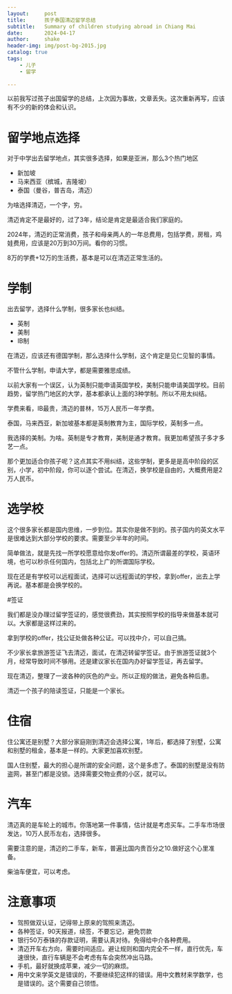 ```yaml
---
layout:     post
title:      孩子泰国清迈留学总结
subtitle:   Summary of children studying abroad in Chiang Mai
date:       2024-04-17
author:     shake
header-img: img/post-bg-2015.jpg
catalog: true
tags:
    - 儿子
    - 留学
	
---
```


以前我写过孩子出国留学的总结，上次因为事故，文章丢失。这次重新再写，应该有不少的新的体会和认识。

# 留学地点选择

对于中学出去留学地点，其实很多选择，如果是亚洲，那么3个热门地区
* 新加坡
* 马来西亚（槟城，吉隆坡）
* 泰国（曼谷，普吉岛，清迈）

为啥选择清迈，一个字，穷。

清迈肯定不是最好的，过了3年，结论是肯定是最适合我们家庭的。

2024年，清迈的正常消费，孩子和母亲两人的一年总费用，包括学费，房租，鸡娃费用，应该是20万到30万间。看你的习惯。

8万的学费+12万的生活费，基本是可以在清迈正常生活的。

# 学制

出去留学，选择什么学制，很多家长也纠结。

* 英制
* 美制
* IB制

在清迈，应该还有德国学制，那么选择什么学制，这个肯定是见仁见智的事情。

不管什么学制，申请大学，都是需要雅思成绩。

以前大家有一个误区，认为英制只能申请英国学校，美制只能申请美国学校。目前趋势，留学热门地区的大学，基本都承认上面的3种学制。所以不用太纠结。

学费来看，IB最贵，清迈的普林，15万人民币一年学费。

泰国，马来西亚，新加坡基本都是英制教育为主，国际学校，英制多一点。

我选择的美制。为啥。英制是专才教育，美制是通才教育。我更加希望孩子多才多艺一点。

那个更加适合你孩子呢？这点其实不用纠结，这些学制，更多是是高中阶段的区别，小学，初中阶段，你可以逐个尝试。在清迈，换学校是自由的，大概费用是2万人民币。

# 选学校

这个很多家长都是国内思维，一步到位。其实你是做不到的。孩子国内的英文水平是很难达到大部分学校的要求。需要至少半年的时间。

简单做法，就是先找一所学校愿意给你发offer的。清迈所谓最差的学校，英语环境，也可以秒杀任何国内，包括北上广的所谓国际学校。

现在还是有学校可以远程面试，选择可以远程面试的学校，拿到offer，出去上学再说。基本都是会换学校的。

#签证

我们都是没办理过留学签证的，感觉很费劲，其实按照学校的指导来做基本就可以。大家都是这样过来的。

拿到学校的offer，找公证处做各种公证。可以找中介，可以自己搞。

不少家长拿旅游签证飞去清迈，面试，在清迈转留学签证。由于旅游签证就3个月，经常导致时间不够用。还是建议家长在国内办好留学签证，再去留学。

现在清迈，整理了一波各种的灰色的产业。所以正规的做法，避免各种后患。

清迈一个孩子的陪读签证，只能是一个家长。

# 住宿

住公寓还是别墅？大部分家庭刚到清迈会选择公寓，1年后，都选择了别墅，公寓和别墅的租金，基本是一样的。大家更加喜欢别墅。

国人住别墅，最大的担心是所谓的安全问题，这个是多虑了。泰国的别墅是没有防盗网，甚至门都是没锁。选择需要交物业费的小区，就可以。

# 汽车

清迈真的是车轮上的城市。你落地第一件事情，估计就是考虑买车。二手车市场很发达，10万人民币左右，选择很多。

需要注意的是，清迈的二手车，新车，普遍比国内贵百分之10.做好这个心里准备。

柴油车便宜，可以考虑。

# 注意事项

* 驾照做双认证，记得带上原来的驾照来清迈。
* 各种签证，90天报道，续签，不要忘记，避免罚款
* 银行50万泰铢的存款证明，需要认真对待。免得给中介各种费用。
* 清迈开车右方向，需要时间适应。避让规则和国内完全不一样，直行优先，车速很快，直行车辆是不会考虑有车会突然冲出马路。
* 手机，最好就换成苹果，减少一切的麻烦。
* 用中文来学英文是错误的，不要继续犯这样的错误。用中文教材来学数学，也是错误的。这个需要自己领悟。








